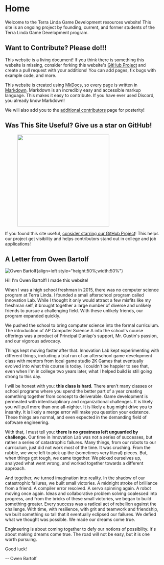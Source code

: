 # Home

Welcome to the Terra Linda Game Development resources website! This site is an ongoing project by founding, current, and former students of the Terra Linda Game Development program.


## Want to Contribute? Please do!!!

This website is a living document! If you think there is something this website is missing, consider forking this website's [GitHub Project](https://github.com/daftcube/TLGameDev) and create a pull request with your additions! You can add pages, fix bugs with example code, and more.

This website is created using [MkDocs](https://www.mkdocs.org/), so every page is written in [Markdown](https://commonmark.org/help/). Markdown is an incredibly easy and accessible markup language. This makes it easy to contribute. If you have ever used Discord, you already know Markdown!

We will also add you to the [additional contributors](contributors.md) page for posterity!

## Was This Site Useful? Give us a star on GitHub!

<figure>
  <img src="_assets/starThisRepo.gif" width="300" />
</figure>

If you found this site useful, [consider starring our GitHub Project](https://github.com/daftcube/TLGameDev)! This helps our project get visibility and helps contributors stand out in college and job applications!

## A Letter from Owen Bartolf

![Owen Bartolf](_assets/owenbartolf.jpg){align=left style="height:50%;width:50%"}

Hi! I'm Owen Bartolf! I made this website!

When I was a high school freshman in 2015, there was no computer science program at Terra Linda. I founded a small afterschool program called Innovation Lab. While I thought it only would attract a few misfits like my freshman self, it brought together a large number of diverse and unlikely friends to pursue a challenging field. With these unlikely friends, our program expanded quickly.

We pushed the school to bring computer science into the formal curriculum. The introduction of AP Computer Science A into the school's course offerings was a product of  Principal Dunlap's support, Mr. Gustin's passion, and our vigorous advocacy.

Things kept moving faster after that. Innovation Lab kept experimenting with different things, including a trial run of an afterschool game development class with mentors from local game studio 2K Games that eventually evolved into what this course is today. I couldn't be happier to see that, even when I'm in college two years later, what I helped build is still going strong to this day.

I will be honest with you: **this class is hard.** There aren't many classes or school programs where you spend the better part of a year creating something together from concept to deliverable. Game development is permeated with interdisciplinary and organizational challenges. It is likely you will pull more than one all-nighter. It is likely a bug might drive you to insanity. It is likely a merge error will make you question your existence. These things are normal, and even expected in the  demanding field of software engineering.

With that, I must tell you: **there is no greatness left unguarded by challenge.** Our time in Innovation Lab was not a series of successes, but rather a series of catastrophic failures. Many things, from our robots to our curriculum, just did not work most of the time. It was crushing. From the rubble, we were left to pick up the (sometimes very literal) pieces. But, when things got tough, we came together. We picked ourselves up, analyzed what went wrong, and worked together towards a different approach.

And together, we turned imagination into reality. In the shadow of our catastrophic failures, we built small victories. A midnight stroke of brilliance from a friend. A compiler error resolved. A servo spinning again. A robot moving once again. Ideas and collaborative problem solving coalesced into progress, and from the bricks of these small victories, we began to build something greater. Every success was a radical act of rebellion against the challenge. With time, with resilience, with grit and teamwork and friendship, we built something so tall that it eventually eclipsed our failures. We defied what we thought was possible. We made our dreams come true.

Engineering is about coming together to defy our notions of possibility. It's about making dreams come true. The road will not be easy, but it is one worth pursuing.

Good luck!

-- Owen Bartolf